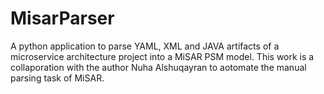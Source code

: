 # MisarParser
A python application to parse YAML, XML and JAVA artifacts of a microservice architecture project into a MiSAR PSM model. This work is a collaporation with the author Nuha Alshuqayran to aotomate the manual parsing task of MiSAR. 

